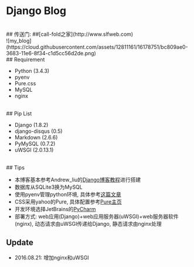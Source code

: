 # Django Blog
</br>
## 传送门:
##[call-fold之家](http://www.slfweb.com)
</br>
![my_blog](https://cloud.githubusercontent.com/assets/12811161/16178751/bc809ae0-3683-11e6-8f34-c1d5cc56d2de.png)
</br>
## Requirement

 - Python (3.4.3)
 - pyenv
 - Pure.css
 - MySQL
 - nginx
 
</br>
## Pip List

 - Django (1.8.2)
 - django-disqus (0.5)
 - Markdown (2.6.6)
 - PyMySQL (0.7.2)
 - uWSGI (2.0.13.1)
 
</br>
## Tips

 - 本博客基本参考Andrew_liu的[Django博客教程](https://www.gitbook.com/book/andrew-liu/django-blog/details)进行搭建
 - 数据库从SQLite3换为MySQL
 - 使用pyenv管理python环境, 具体参考[这篇文章](http://www.cnblogs.com/npumenglei/p/3719412.html)
 - CSS采用yahoo的Pure, 具体配置参考[Pure主页](http://purecss.io/)
 - 开发环境选择JetBrains的[PyCharm](https://www.jetbrains.com/pycharm/)
 - 部署方式: web应用(Django)+web应用服务器(uWSGI)+web服务器软件(nginx), 动态请求由uWSGI传递给Django, 静态请求由nginx处理
 
## Update
 
 + 2016.08.21: 增加nginx和uWSGI


